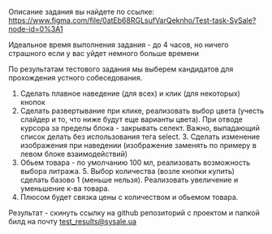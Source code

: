 Описание задания вы найдете по ссылке: 
https://www.figma.com/file/0atEb68RGLsufVarQeknho/Test-task-SySale?node-id=0%3A1

Идеальное время выполнения задания - до 4 часов, но ничего страшного если у вас уйдет немного больше времени

По результатам тестового задания мы выберем кандидатов для прохождения устного собеседования.


1. Сделать плавное наведение (для всех) и клик (для некоторых) кнопок
2. Сделать развертывание при клике, реализовать выбор цвета (учесть слайдер и то, что ниже будут еще варианты цвета). При отводе курсора за пределы блока - закрывать селект. Важно, выпадающий список делать без использования тега select. 3. Сделать изменение изображения при наведении (изображение заменять по примеру в левом блоке взаимодействий)
4. Обьем товара - по умолчанию 100 мл, реализовать возможность выбора литража. 5. Выбор количества (возле кнопки купить) сделать базово 1 (меньше нельзя). Реализовать увеличение и уменьшение к-ва товара.
6. Плюсом будет связка цены с количеством и обьемом товара.

Результат - скинуть ссылку на github репозиторий с проектом и папкой билд на почту test_results@sysale.ua